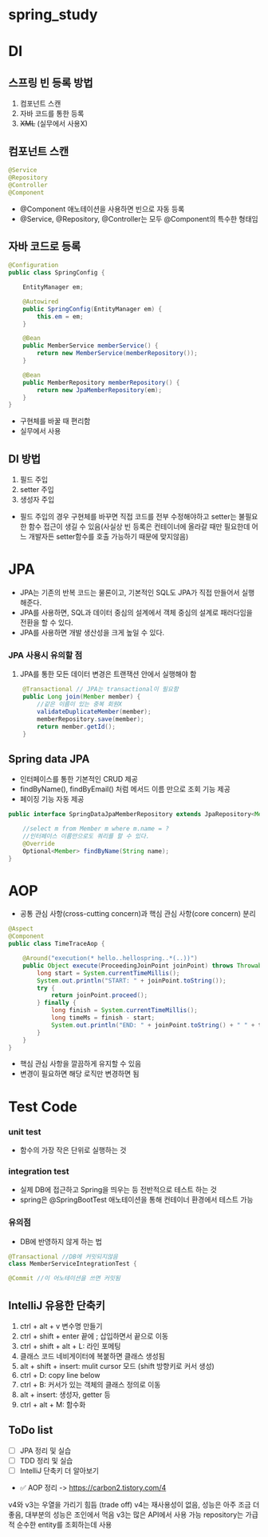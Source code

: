 # spring_study

# DI

## 스프링 빈 등록 방법

1. 컴포넌트 스캔
2. 자바 코드를 통한 등록
3. ~~XML~~ (실무에서 사용X)

## 컴포넌트 스캔

```java
@Service
@Repository
@Controller
@Component
```

- @Component 애노테이션을 사용하면 빈으로 자동 등록
- @Service, @Repository, @Controller는 모두 @Component의 특수한 형태임

## 자바 코드로 등록

```java
@Configuration
public class SpringConfig {

    EntityManager em;

    @Autowired
    public SpringConfig(EntityManager em) {
        this.em = em;
    }

    @Bean
    public MemberService memberService() {
        return new MemberService(memberRepository());
    }

    @Bean
    public MemberRepository memberRepository() {
        return new JpaMemberRepository(em);
    }
}
```

- 구현체를 바꿀 때 편리함
- 실무에서 사용

## DI 방법

1. 필드 주입
2. setter 주입
3. 생성자 주입

- 필드 주입의 경우 구현체를 바꾸면 직접 코드를 전부 수정해야하고 setter는 불필요한 함수 접근이 생길 수 있음(사실상 빈 등록은 컨테이너에 올라갈 때만 필요한데 어느 개발자든 setter함수를 호출 가능하기 때문에 맞지않음)

# JPA

- JPA는 기존의 반복 코드는 물론이고, 기본적인 SQL도 JPA가 직접 만들어서 실행해준다.
- JPA를 사용하면, SQL과 데이터 중심의 설계에서 객체 중심의 설계로 패러다임을 전환을 할 수 있다.
- JPA를 사용하면 개발 생산성을 크게 높일 수 있다.

### JPA 사용시 유의할 점

1. JPA를 통한 모든 데이터 변경은 트랜잭션 안에서 실행해야 함

```java
    @Transactional // JPA는 transactional이 필요함
    public Long join(Member member) {
        //같은 이름이 있는 중복 회원X
        validateDuplicateMember(member);
        memberRepository.save(member);
        return member.getId();
    }
```

## Spring data JPA

- 인터페이스를 통한 기본적인 CRUD 제공
- findByName(), findByEmail() 처럼 메서드 이름 만으로 조회 기능 제공
- 페이징 기능 자동 제공

```java
public interface SpringDataJpaMemberRepository extends JpaRepository<Member, Long>, MemberRepository { //JpaRepository를 상속 받고 Member의 키인 id의 타입 long을 명시

    //select m from Member m where m.name = ?
    //인터페이스 이름만으로도 쿼리를 할 수 있다.
    @Override
    Optional<Member> findByName(String name);
}
```

# AOP

- 공통 관심 사항(cross-cutting concern)과 핵심 관심 사항(core concern) 분리

```java
@Aspect
@Component
public class TimeTraceAop {

    @Around("execution(* hello..hellospring..*(..))")
    public Object execute(ProceedingJoinPoint joinPoint) throws Throwable {
        long start = System.currentTimeMillis();
        System.out.println("START: " + joinPoint.toString());
        try {
            return joinPoint.proceed();
        } finally {
            long finish = System.currentTimeMillis();
            long timeMs = finish - start;
            System.out.println("END: " + joinPoint.toString() + " " + timeMs + "ms");
        }
    }
}
```

- 핵심 관심 사항을 깔끔하게 유지할 수 있음
- 변경이 필요하면 해당 로직만 변경하면 됨

# Test Code

### unit test

- 함수의 가장 작은 단위로 실행하는 것

### integration test

- 실제 DB에 접근하고 Spring을 띄우는 등 전반적으로 테스트 하는 것
- spring은 @SpringBootTest 애노테이션을 통해 컨테이너 환경에서 테스트 가능

### 유의점

- DB에 반영하지 않게 하는 법

```java
@Transactional //DB에 커밋되지않음
class MemberServiceIntegrationTest {

@Commit //이 어노테이션을 쓰면 커밋됨
```

## IntelliJ 유용한 단축키

1. ctrl + alt + v 변수명 만들기
2. ctrl + shift + enter 끝에 ; 삽입하면서 끝으로 이동
3. ctrl + shift + alt + L: 라인 포메팅
4. 클래스 코드 네비게이터에 복붙하면 클래스 생성됨
5. alt + shift + insert: mulit cursor 모드 (shift 방향키로 커서 생성)
6. ctrl + D: copy line below
7. ctrl + B: 커서가 있는 객체의 클래스 정의로 이동
8. alt + insert: 생성자, getter 등
9. ctrl + alt + M: 함수화

## ToDo list

- [ ] JPA 정리 및 실습
- [ ] TDD 정리 및 실습
- [ ] IntelliJ 단축키 더 알아보기
- ✅ AOP 정리 -> https://carbon2.tistory.com/4

v4와 v3는 우열을 가리기 힘듬 (trade off)
v4는 재사용성이 없음, 성능은 아주 조금 더 좋음, 대부분의 성능은 조인에서 먹음
v3는 많은 API에서 사용 가능
repository는 가급적 순수한 entity를 조회하는데 사용
